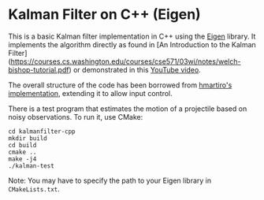 Kalman Filter on C++ (Eigen)
=============
This is a basic Kalman filter implementation in C++ using the
[Eigen](http://eigen.tuxfamily.org/) library. It implements the algorithm
directly as found in [An Introduction to the Kalman Filter]
(https://courses.cs.washington.edu/courses/cse571/03wi/notes/welch-bishop-tutorial.pdf) or
demonstrated in this [YouTube video](https://www.youtube.com/watch?v=VFXf1lIZ3p8).

The overall structure of the code has been borrowed from [hmartiro's implementation](https://github.com/hmartiro/kalman-cpp),
extending it to allow input control.

There is a test program that estimates the motion of a projectile based on
noisy observations. To run it, use CMake:

    cd kalmanfilter-cpp
    mkdir build
    cd build
    cmake ..
    make -j4
    ./kalman-test

Note: You may have to specify the path to your Eigen library in `CMakeLists.txt`.